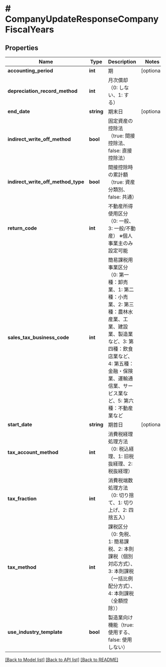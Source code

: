 # # CompanyUpdateResponseCompanyFiscalYears

## Properties

Name | Type | Description | Notes
------------ | ------------- | ------------- | -------------
**accounting_period** | **int** | 期 | [optional] 
**depreciation_record_method** | **int** | 月次償却（0: しない、1: する） | 
**end_date** | **string** | 期末日 | [optional] 
**indirect_write_off_method** | **bool** | 固定資産の控除法（true: 間接控除法、false: 直接控除法） | 
**indirect_write_off_method_type** | **bool** | 間接控除時の累計額（true: 資産分類別、false: 共通） | 
**return_code** | **int** | 不動産所得使用区分（0: 一般、3: 一般/不動産） ※個人事業主のみ設定可能 | 
**sales_tax_business_code** | **int** | 簡易課税用事業区分（0: 第一種：卸売業、1: 第二種：小売業、2: 第三種：農林水産業、工業、建設業、製造業など、3: 第四種：飲食店業など、4: 第五種：金融・保険業、運輸通信業、サービス業など、5: 第六種：不動産業など | 
**start_date** | **string** | 期首日 | [optional] 
**tax_account_method** | **int** | 消費税経理処理方法（0: 税込経理、1: 旧税抜経理、2: 税抜経理） | 
**tax_fraction** | **int** | 消費税端数処理方法（0: 切り捨て、1: 切り上げ、2: 四捨五入） | 
**tax_method** | **int** | 課税区分（0: 免税、1: 簡易課税、2: 本則課税（個別対応方式）、3: 本則課税（一括比例配分方式）、4: 本則課税（全額控除）） | 
**use_industry_template** | **bool** | 製造業向け機能（true: 使用する、false: 使用しない） | 

[[Back to Model list]](../../README.md#documentation-for-models) [[Back to API list]](../../README.md#documentation-for-api-endpoints) [[Back to README]](../../README.md)


